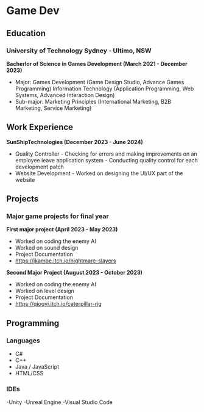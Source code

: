 # Game Dev

## Education
### University of Technology Sydney - Ultimo, NSW
**Bacherlor of Science in Games Development (March 2021 - December 2023)**
- Major: Games Development (Game Design Studio, Advance Games Programming)
         Information Technology (Application Programming, Web Systems, Advanced Interaction Design)
- Sub-major: Marketing Principles (International Marketing, B2B Marketing, Service Marketing)

## Work Experience
**SunShipTechnologies (December 2023 - June 2024)**
- Quality Controller - Checking for errors and making improvements on an employee leave application system
                     - Conducting quality control for each development patch
- Website Development - Worked on designing the UI/UX part of the website

## Projects
### Major game projects for final year
**First major project (April 2023 - May 2023)**
- Worked on coding the enemy AI
- Worked on sound design
- Project Documentation
- https://jkambe.itch.io/nightmare-slayers

**Second Major Project (August 2023 - October 2023)**
- Worked on coding the enemy AI
- Worked on level design
- Project Documentation
- https://qioqvi.itch.io/caterpillar-rig

## Programming
### Languages
- C#
- C++
- Java / JavaScript
- HTML/CSS

### IDEs
-Unity
-Unreal Engine
-Visual Studio Code

